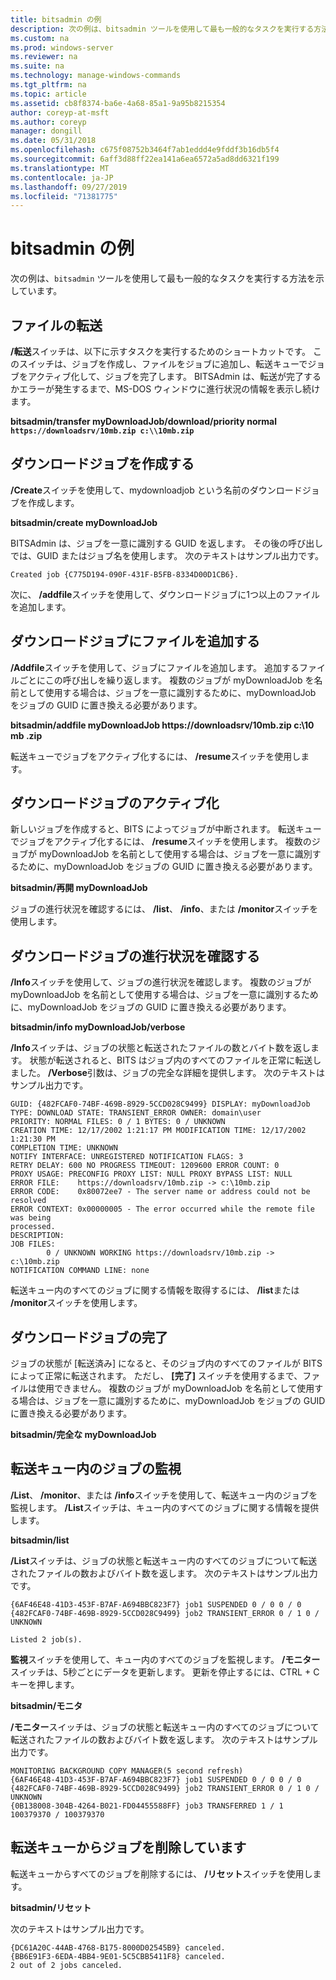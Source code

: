 ```yaml
---
title: bitsadmin の例
description: 次の例は、bitsadmin ツールを使用して最も一般的なタスクを実行する方法を示しています。
ms.custom: na
ms.prod: windows-server
ms.reviewer: na
ms.suite: na
ms.technology: manage-windows-commands
ms.tgt_pltfrm: na
ms.topic: article
ms.assetid: cb8f8374-ba6e-4a68-85a1-9a95b8215354
author: coreyp-at-msft
ms.author: coreyp
manager: dongill
ms.date: 05/31/2018
ms.openlocfilehash: c675f08752b3464f7ab1eddd4e9fddf3b16db5f4
ms.sourcegitcommit: 6aff3d88ff22ea141a6ea6572a5ad8dd6321f199
ms.translationtype: MT
ms.contentlocale: ja-JP
ms.lasthandoff: 09/27/2019
ms.locfileid: "71381775"
---
```

# <a name="bitsadmin-examples"></a>bitsadmin の例

次の例は、`bitsadmin` ツールを使用して最も一般的なタスクを実行する方法を示しています。

## <a name="transfer-a-file"></a>ファイルの転送

**/転送**スイッチは、以下に示すタスクを実行するためのショートカットです。 このスイッチは、ジョブを作成し、ファイルをジョブに追加し、転送キューでジョブをアクティブ化して、ジョブを完了します。 BITSAdmin は、転送が完了するかエラーが発生するまで、MS-DOS ウィンドウに進行状況の情報を表示し続けます。

**bitsadmin/transfer myDownloadJob/download/priority normal `https://downloadsrv/10mb.zip c:\\10mb.zip`**

## <a name="create-a-download-job"></a>ダウンロードジョブを作成する

**/Create**スイッチを使用して、mydownloadjob という名前のダウンロードジョブを作成します。

**bitsadmin/create myDownloadJob**

BITSAdmin は、ジョブを一意に識別する GUID を返します。 その後の呼び出しでは、GUID またはジョブ名を使用します。 次のテキストはサンプル出力です。

``` syntax
Created job {C775D194-090F-431F-B5FB-8334D00D1CB6}.
```

次に、 **/addfile**スイッチを使用して、ダウンロードジョブに1つ以上のファイルを追加します。

## <a name="add-files-to-the-download-job"></a>ダウンロードジョブにファイルを追加する

**/Addfile**スイッチを使用して、ジョブにファイルを追加します。 追加するファイルごとにこの呼び出しを繰り返します。 複数のジョブが myDownloadJob を名前として使用する場合は、ジョブを一意に識別するために、myDownloadJob をジョブの GUID に置き換える必要があります。

**bitsadmin/addfile myDownloadJob https://downloadsrv/10mb.zip c:\\10 mb .zip**

転送キューでジョブをアクティブ化するには、 **/resume**スイッチを使用します。

## <a name="activate-the-download-job"></a>ダウンロードジョブのアクティブ化

新しいジョブを作成すると、BITS によってジョブが中断されます。 転送キューでジョブをアクティブ化するには、 **/resume**スイッチを使用します。 複数のジョブが myDownloadJob を名前として使用する場合は、ジョブを一意に識別するために、myDownloadJob をジョブの GUID に置き換える必要があります。

**bitsadmin/再開 myDownloadJob**

ジョブの進行状況を確認するには、 **/list**、 **/info**、または **/monitor**スイッチを使用します。

## <a name="determine-the-progress-of-the-download-job"></a>ダウンロードジョブの進行状況を確認する

**/Info**スイッチを使用して、ジョブの進行状況を確認します。 複数のジョブが myDownloadJob を名前として使用する場合は、ジョブを一意に識別するために、myDownloadJob をジョブの GUID に置き換える必要があります。

**bitsadmin/info myDownloadJob/verbose**

**/Info**スイッチは、ジョブの状態と転送されたファイルの数とバイト数を返します。 状態が転送されると、BITS はジョブ内のすべてのファイルを正常に転送しました。 **/Verbose**引数は、ジョブの完全な詳細を提供します。 次のテキストはサンプル出力です。

``` syntax
GUID: {482FCAF0-74BF-469B-8929-5CCD028C9499} DISPLAY: myDownloadJob
TYPE: DOWNLOAD STATE: TRANSIENT_ERROR OWNER: domain\user
PRIORITY: NORMAL FILES: 0 / 1 BYTES: 0 / UNKNOWN
CREATION TIME: 12/17/2002 1:21:17 PM MODIFICATION TIME: 12/17/2002 1:21:30 PM
COMPLETION TIME: UNKNOWN
NOTIFY INTERFACE: UNREGISTERED NOTIFICATION FLAGS: 3
RETRY DELAY: 600 NO PROGRESS TIMEOUT: 1209600 ERROR COUNT: 0
PROXY USAGE: PRECONFIG PROXY LIST: NULL PROXY BYPASS LIST: NULL
ERROR FILE:    https://downloadsrv/10mb.zip -> c:\10mb.zip
ERROR CODE:    0x80072ee7 - The server name or address could not be resolved
ERROR CONTEXT: 0x00000005 - The error occurred while the remote file was being 
processed.
DESCRIPTION:
JOB FILES:
        0 / UNKNOWN WORKING https://downloadsrv/10mb.zip -> c:\10mb.zip
NOTIFICATION COMMAND LINE: none
```

転送キュー内のすべてのジョブに関する情報を取得するには、 **/list**または **/monitor**スイッチを使用します。

## <a name="completing-the-download-job"></a>ダウンロードジョブの完了

ジョブの状態が [転送済み] になると、そのジョブ内のすべてのファイルが BITS によって正常に転送されます。 ただし、 **[完了]** スイッチを使用するまで、ファイルは使用できません。 複数のジョブが myDownloadJob を名前として使用する場合は、ジョブを一意に識別するために、myDownloadJob をジョブの GUID に置き換える必要があります。

**bitsadmin/完全な myDownloadJob**

## <a name="monitoring-jobs-in-the-transfer-queue"></a>転送キュー内のジョブの監視

**/List**、 **/monitor**、または **/info**スイッチを使用して、転送キュー内のジョブを監視します。 **/List**スイッチは、キュー内のすべてのジョブに関する情報を提供します。

**bitsadmin/list**

**/List**スイッチは、ジョブの状態と転送キュー内のすべてのジョブについて転送されたファイルの数およびバイト数を返します。 次のテキストはサンプル出力です。

``` syntax
{6AF46E48-41D3-453F-B7AF-A694BBC823F7} job1 SUSPENDED 0 / 0 0 / 0
{482FCAF0-74BF-469B-8929-5CCD028C9499} job2 TRANSIENT_ERROR 0 / 1 0 / UNKNOWN

Listed 2 job(s).
```

**監視**スイッチを使用して、キュー内のすべてのジョブを監視します。 **/モニター**スイッチは、5秒ごとにデータを更新します。 更新を停止するには、CTRL + C キーを押します。

**bitsadmin/モニタ**

**/モニター**スイッチは、ジョブの状態と転送キュー内のすべてのジョブについて転送されたファイルの数およびバイト数を返します。 次のテキストはサンプル出力です。

``` syntax
MONITORING BACKGROUND COPY MANAGER(5 second refresh)
{6AF46E48-41D3-453F-B7AF-A694BBC823F7} job1 SUSPENDED 0 / 0 0 / 0
{482FCAF0-74BF-469B-8929-5CCD028C9499} job2 TRANSIENT_ERROR 0 / 1 0 / UNKNOWN
{0B138008-304B-4264-B021-FD04455588FF} job3 TRANSFERRED 1 / 1 100379370 / 100379370
```

## <a name="deleting-jobs-from-the-transfer-queue"></a>転送キューからジョブを削除しています

転送キューからすべてのジョブを削除するには、 **/リセット**スイッチを使用します。

**bitsadmin/リセット**

次のテキストはサンプル出力です。

``` syntax
{DC61A20C-44AB-4768-B175-8000D02545B9} canceled.
{BB6E91F3-6EDA-4BB4-9E01-5C5CBB5411F8} canceled.
2 out of 2 jobs canceled.
```
